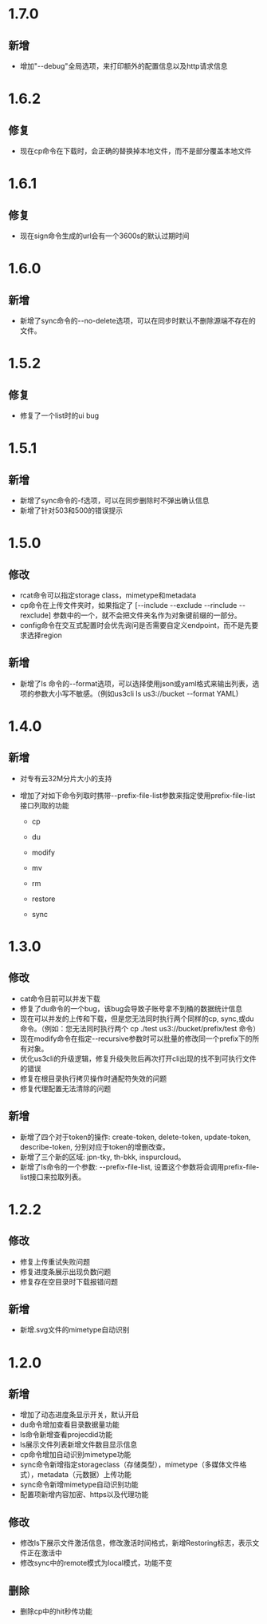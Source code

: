 # 1.7.0

## 新增

- 增加"--debug"全局选项，来打印额外的配置信息以及http请求信息

# 1.6.2

## 修复

- 现在cp命令在下载时，会正确的替换掉本地文件，而不是部分覆盖本地文件

# 1.6.1

## 修复

- 现在sign命令生成的url会有一个3600s的默认过期时间

# 1.6.0

## 新增

- 新增了sync命令的--no-delete选项，可以在同步时默认不删除源端不存在的文件。

# 1.5.2

## 修复

- 修复了一个list时的ui bug

# 1.5.1

## 新增

- 新增了sync命令的-f选项，可以在同步删除时不弹出确认信息
- 新增了针对503和500的错误提示

# 1.5.0

## 修改

- rcat命令可以指定storage class，mimetype和metadata
- cp命令在上传文件夹时，如果指定了 [--include --exclude --rinclude --rexclude] 参数中的一个，就不会把文件夹名作为对象键前缀的一部分。
- config命令在交互式配置时会优先询问是否需要自定义endpoint，而不是先要求选择region

## 新增

- 新增了ls 命令的--format选项，可以选择使用json或yaml格式来输出列表，选项的参数大小写不敏感。（例如us3cli ls us3://bucket --format YAML)

# 1.4.0

## 新增

- 对专有云32M分片大小的支持

- 增加了对如下命令列取时携带--prefix-file-list参数来指定使用prefix-file-list接口列取的功能

  * cp 

  * du 
  * modify 
  * mv 
  * rm 
  * restore 
  * sync

# 1.3.0

## 修改

- cat命令目前可以并发下载
- 修复了du命令的一个bug，该bug会导致子账号拿不到桶的数据统计信息
- 现在可以并发的上传和下载，但是您无法同时执行两个同样的cp, sync,或du命令。（例如：您无法同时执行两个 cp ./test us3://bucket/prefix/test 命令）
- 现在modify命令在指定--recursive参数时可以批量的修改同一个prefix下的所有对象。
- 优化us3cli的升级逻辑，修复升级失败后再次打开cli出现的找不到可执行文件的错误
- 修复在根目录执行拷贝操作时通配符失效的问题
- 修复代理配置无法清除的问题

## 新增

- 新增了四个对于token的操作: create-token, delete-token, update-token, describe-token, 分别对应于token的增删改查。
- 新增了三个新的区域: jpn-tky, th-bkk, inspurcloud。
- 新增了ls命令的一个参数: --prefix-file-list, 设置这个参数将会调用prefix-file-list接口来拉取列表。

# 1.2.2
## 修改

- 修复上传重试失败问题
- 修复进度条展示出现负数问题
- 修复存在空目录时下载报错问题

## 新增

- 新增.svg文件的mimetype自动识别

# 1.2.0

## 新增

- 增加了动态进度条显示开关，默认开启
- du命令增加查看目录数据量功能
- ls命令新增查看projecdid功能
- ls展示文件列表新增文件数目显示信息
- cp命令增加自动识别mimetype功能
- sync命令新增指定storageclass（存储类型），mimetype（多媒体文件格式），metadata（元数据）上传功能
- sync命令新增mimetype自动识别功能
- 配置项新增内容加密、https以及代理功能

## 修改

- 修改ls下展示文件激活信息，修改激活时间格式，新增Restoring标志，表示文件正在激活中
- 修改sync中的remote模式为local模式，功能不变

## 删除

- 删除cp中的hit秒传功能
